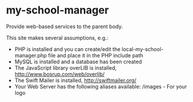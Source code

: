 my-school-manager
=================

Provide web-based services to the parent body.

This site makes several assumptions, e.g.:

   * PHP is installed and you can create/edit the local-my-school-manager.php file and place it in the PHP include path
   * MySQL is installed and a database has been created
   * The JavaScript library overLIB is installed, http://www.bosrup.com/web/overlib/
   * The Swift Mailer is installed, http://swiftmailer.org/
   * Your Web Server has the following aliases available:
      /images  - For your logo
